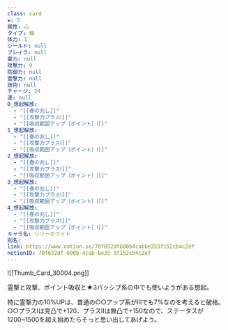 ```yaml
---
class: card
★: 3
属性: 心
タイプ: 稼
体力: 1
シールド: null
ブレイク: null
霊力: null
攻撃力: 9
防御力: null
霊撃力: null
技術: null
チャージ: 24
運: null
0_想起解放:
  - "[[春の兆し]]"
  - "[[攻撃力プラスⅠ]]"
  - "[[吸収範囲アップ［ポイント］Ⅰ]]"
1_想起解放:
  - "[[春の兆し]]"
  - "[[攻撃力プラスⅠ]]"
  - "[[吸収範囲アップ［ポイント］Ⅰ]]"
2_想起解放:
  - "[[春の兆し]]"
  - "[[攻撃力プラスⅠ]]"
  - "[[吸収範囲アップ［ポイント］Ⅰ]]"
3_想起解放:
  - "[[春の兆し]]"
  - "[[攻撃力プラスⅠ]]"
  - "[[吸収範囲アップ［ポイント］Ⅰ]]"
4_想起解放:
  - "[[春の兆し]]"
  - "[[攻撃力プラスⅠ]]"
  - "[[吸収範囲アップ［ポイント］Ⅰ]]"
キャラ名: リリーホワイト
別名: 
link: https://www.notion.so/70f652df600b4cabbe353f152cb4c2ef
notionID: 70f652df-600b-4cab-be35-3f152cb4c2ef
---
```

![[Thumb_Card_30004.png]]

霊撃と攻撃、ポイント吸収と★3パッシブ系の中でも使いようがある想起。

特に霊撃力の10%UPは、普通の○○アップ系がⅢでも7%なのを考えると破格。○○プラスⅠは完凸で+120、プラスⅡは無凸で+150なので、ステータスが1200~1500を超え始めたらそっと思い出してあげよう。